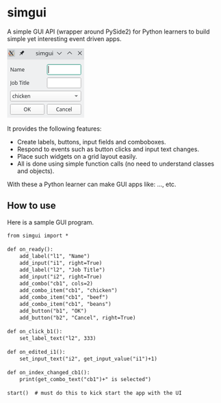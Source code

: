 # simgui
A simple GUI API (wrapper around PySide2) for Python learners to build simple yet interesting event driven apps.

![a sample GUI app](https://github.com/freemant2000/simgui/raw/main/images/simgui.png)

It provides the following features:
* Create labels, buttons, input fields and comboboxes.
* Respond to events such as button clicks and input text changes.
* Place such widgets on a grid layout easily.
* All is done using simple function calls (no need to understand classes and objects).

With these a Python learner can make GUI apps like: ..., etc.

## How to use
Here is a sample GUI program.

    from simgui import *

    def on_ready():
        add_label("l1", "Name")
        add_input("i1", right=True)
        add_label("l2", "Job Title")
        add_input("i2", right=True)
        add_combo("cb1", cols=2)
        add_combo_item("cb1", "chicken")
        add_combo_item("cb1", "beef")
        add_combo_item("cb1", "beans")
        add_button("b1", "OK")
        add_button("b2", "Cancel", right=True)

    def on_click_b1():
        set_label_text("l2", 333)

    def on_edited_i1():
        set_input_text("i2", get_input_value("i1")+1)

    def on_index_changed_cb1():
        print(get_combo_text("cb1")+" is selected")

    start()  # must do this to kick start the app with the UI
